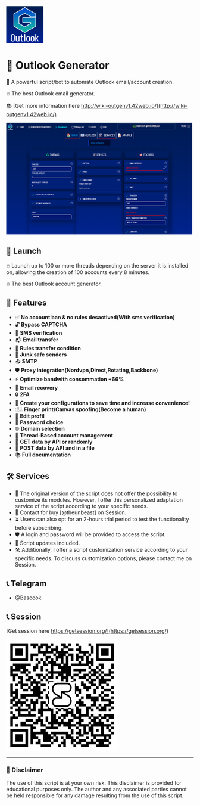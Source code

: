 <img src="/img/icon.jpg" alt="icon_outlook_gen" width="100" height="100">
  
  # 📧 Outlook Generator

  🤖 A powerful script/bot to automate Outlook email/account creation.
  
  🔥 The best Outlook email generator.
  
  📚 [Get more information here http://wiki-outgenv1.42web.io/](http://wiki-outgenv1.42web.io/)
  
  <img src="/img/presentation.png" alt="presentation_1" width="500" height="300">

  ## 🚀 Launch

  🔥 Launch up to 100 or more threads depending on the server it is installed on, allowing the creation of 100 accounts every 8 minutes.

  🔥 The best Outlook account generator.

## 🎯 Features

- ✅ **No account ban & no rules desactived(With sms verification)**
- 🔓 **Bypass CAPTCHA**
- 📱 **SMS verification**
- 📬 **Email transfer**
- 📜 **Rules transfer condition**
- 🚫 **Junk safe senders**
- 📤 **SMTP**
- 🛡️ **Proxy integration(Nordvpn,Direct,Rotating,Backbone)**
- ⚡ **Optimize bandwith consommation +66%**
- 📧 **Email recovery**
- 🔒 **2FA**
- 🏃 **Create your configurations to save time and increase convenience!**
- 👆🏼 **Finger print/Canvas spoofing(Become a human)**
- 👤 **Edit profil**
- 🔐 **Password choice**
- 🌐 **Domain selection**
- 🔄 **Thread-Based account management**
- 📝 **GET data by API or randomly**
- 💾 **POST data by API and in a file**
- 📚 **Full documentation**

## 🛠️ Services

- 💼 The original version of the script does not offer the possibility to customize its modules. However, I offer this personalized adaptation service of the script according to your specific needs.
- 💬 Contact for buy [@theunbeast] on Session.
- ⏳ Users can also opt for an 2-hours trial period to test the functionality before subscribing.
- 🛡️ A login and password will be provided to access the script.
- 🔄 Script updates included.
- 🛠️ Additionally, I offer a script customization service according to your specific needs. To discuss customization options, please contact me on Session.

## 📞 Telegram
- @Bascook
  
## 📞 Session

[Get session here https://getsession.org/](https://getsession.org/)

<img width="300" src="/img/session.jpg" alt="presentation_1">

  ---

  ### 📝 Disclaimer

  The use of this script is at your own risk. This disclaimer is provided for educational purposes only. The author and any associated parties cannot be held responsible for any damage resulting from the use of this script.

